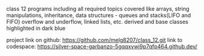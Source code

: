class 12 programs including all required topics covered like arrays, string manipulations, inheritance, data structures - queues and stacks(LIFO and FIFO) overflow and underflow, linked lists, etc. 
derived and base classes highlighted in dark blue

project link on github: https://github.com/melg8207/class_12.git
link to codespace: https://silver-space-garbanzo-5gqqxvwj9p7qfp464.github.dev/

